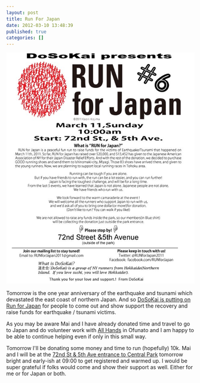 ```yaml
---
layout: post
title: Run For Japan
date: 2012-03-10 13:48:39
published: true
categories: []
---
```


![Run for Japan on March 11th at 10:00 AM in Central Park](/assets/img/posts/run-for-japan/run_for_japan.jpeg)

Tomorrow is the one year anniversary of the earthquake and tsunami which devastated the east coast of northern Japan. And so [DoSoKai is putting on Run for Japan](http://www.facebook.com/runforjapan) for people to come out and show support the recovery and raise funds for earthquake / tsunami victims.

As you may be aware Mai and I have already donated time and travel to go to Japan and do volunteer work with [All Hands](http://hands.org/) in Ofunato and I am happy to be able to continue helping even if only in this small way.

Tomorrow I'll be donating some money and time to run (hopefully) 10k. Mai and I will be at the [72nd St & 5th Ave entrance to Central Park](http://maps.google.com/maps?q=72nd+street+%26+5th+Ave,+new+york,+ny&hl=en&sll=40.694504,-73.956555&sspn=0.037744,0.055189&hnear=5th+Ave+%26+E+72nd+St,+New+York,+10021&t=m&z=16) tomorrow bright and early-ish at 09:00 to get registered and warmed up. I would be super grateful if folks would come and show their support as well. Either for me or for Japan or both.